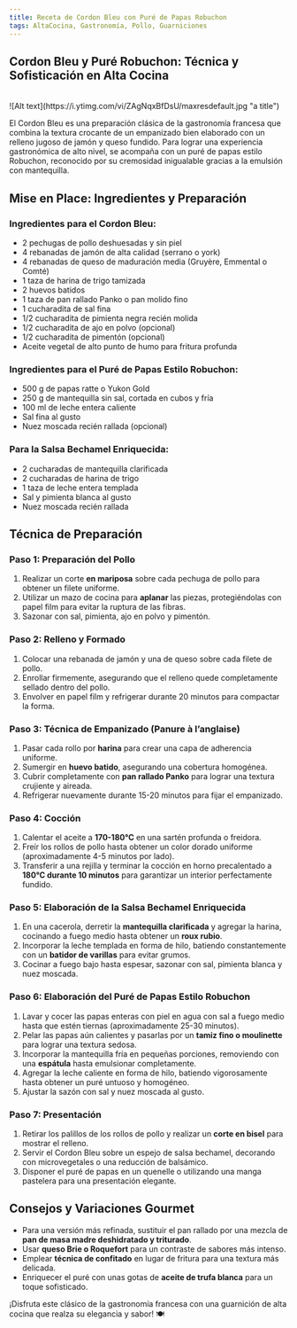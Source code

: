 ```yaml
---
title: Receta de Cordon Bleu con Puré de Papas Robuchon
tags: AltaCocina, Gastronomía, Pollo, Guarniciones
---
```


## **Cordon Bleu y Puré Robuchon: Técnica y Sofisticación en Alta Cocina**
<br>
![Alt text](https://i.ytimg.com/vi/ZAgNqxBfDsU/maxresdefault.jpg "a title")
<br>

El Cordon Bleu es una preparación clásica de la gastronomía francesa que combina la textura crocante de un empanizado bien elaborado con un relleno jugoso de jamón y queso fundido. Para lograr una experiencia gastronómica de alto nivel, se acompaña con un puré de papas estilo Robuchon, reconocido por su cremosidad inigualable gracias a la emulsión con mantequilla.

## **Mise en Place: Ingredientes y Preparación**

### **Ingredientes para el Cordon Bleu:**
- 2 pechugas de pollo deshuesadas y sin piel
- 4 rebanadas de jamón de alta calidad (serrano o york)
- 4 rebanadas de queso de maduración media (Gruyère, Emmental o Comté)
- 1 taza de harina de trigo tamizada
- 2 huevos batidos
- 1 taza de pan rallado Panko o pan molido fino
- 1 cucharadita de sal fina
- 1/2 cucharadita de pimienta negra recién molida
- 1/2 cucharadita de ajo en polvo (opcional)
- 1/2 cucharadita de pimentón (opcional)
- Aceite vegetal de alto punto de humo para fritura profunda

### **Ingredientes para el Puré de Papas Estilo Robuchon:**
- 500 g de papas ratte o Yukon Gold
- 250 g de mantequilla sin sal, cortada en cubos y fría
- 100 ml de leche entera caliente
- Sal fina al gusto
- Nuez moscada recién rallada (opcional)

### **Para la Salsa Bechamel Enriquecida:**
- 2 cucharadas de mantequilla clarificada
- 2 cucharadas de harina de trigo
- 1 taza de leche entera templada
- Sal y pimienta blanca al gusto
- Nuez moscada recién rallada

## **Técnica de Preparación**

### **Paso 1: Preparación del Pollo**
1. Realizar un corte **en mariposa** sobre cada pechuga de pollo para obtener un filete uniforme.
2. Utilizar un mazo de cocina para **aplanar** las piezas, protegiéndolas con papel film para evitar la ruptura de las fibras.
3. Sazonar con sal, pimienta, ajo en polvo y pimentón.

### **Paso 2: Relleno y Formado**
1. Colocar una rebanada de jamón y una de queso sobre cada filete de pollo.
2. Enrollar firmemente, asegurando que el relleno quede completamente sellado dentro del pollo.
3. Envolver en papel film y refrigerar durante 20 minutos para compactar la forma.

### **Paso 3: Técnica de Empanizado (Panure à l’anglaise)**
1. Pasar cada rollo por **harina** para crear una capa de adherencia uniforme.
2. Sumergir en **huevo batido**, asegurando una cobertura homogénea.
3. Cubrir completamente con **pan rallado Panko** para lograr una textura crujiente y aireada.
4. Refrigerar nuevamente durante 15-20 minutos para fijar el empanizado.

### **Paso 4: Cocción**
1. Calentar el aceite a **170-180°C** en una sartén profunda o freidora.
2. Freír los rollos de pollo hasta obtener un color dorado uniforme (aproximadamente 4-5 minutos por lado).
3. Transferir a una rejilla y terminar la cocción en horno precalentado a **180°C durante 10 minutos** para garantizar un interior perfectamente fundido.

### **Paso 5: Elaboración de la Salsa Bechamel Enriquecida**
1. En una cacerola, derretir la **mantequilla clarificada** y agregar la harina, cocinando a fuego medio hasta obtener un **roux rubio**.
2. Incorporar la leche templada en forma de hilo, batiendo constantemente con un **batidor de varillas** para evitar grumos.
3. Cocinar a fuego bajo hasta espesar, sazonar con sal, pimienta blanca y nuez moscada.

### **Paso 6: Elaboración del Puré de Papas Estilo Robuchon**
1. Lavar y cocer las papas enteras con piel en agua con sal a fuego medio hasta que estén tiernas (aproximadamente 25-30 minutos).
2. Pelar las papas aún calientes y pasarlas por un **tamiz fino o moulinette** para lograr una textura sedosa.
3. Incorporar la mantequilla fría en pequeñas porciones, removiendo con una **espátula** hasta emulsionar completamente.
4. Agregar la leche caliente en forma de hilo, batiendo vigorosamente hasta obtener un puré untuoso y homogéneo.
5. Ajustar la sazón con sal y nuez moscada al gusto.

### **Paso 7: Presentación**
1. Retirar los palillos de los rollos de pollo y realizar un **corte en bisel** para mostrar el relleno.
2. Servir el Cordon Bleu sobre un espejo de salsa bechamel, decorando con microvegetales o una reducción de balsámico.
3. Disponer el puré de papas en un quenelle o utilizando una manga pastelera para una presentación elegante.

## **Consejos y Variaciones Gourmet**
- Para una versión más refinada, sustituir el pan rallado por una mezcla de **pan de masa madre deshidratado y triturado**.
- Usar **queso Brie o Roquefort** para un contraste de sabores más intenso.
- Emplear **técnica de confitado** en lugar de fritura para una textura más delicada.
- Enriquecer el puré con unas gotas de **aceite de trufa blanca** para un toque sofisticado.

¡Disfruta este clásico de la gastronomía francesa con una guarnición de alta cocina que realza su elegancia y sabor! 🍽️

